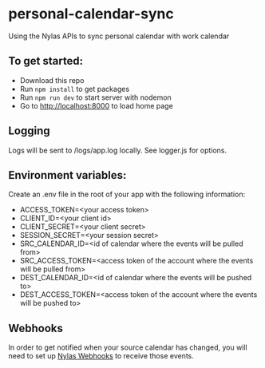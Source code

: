 # personal-calendar-sync
Using the Nylas APIs to sync personal calendar with work calendar

## To get started:
* Download this repo
* Run `npm install` to get packages
* Run `npm run dev` to start server with nodemon
* Go to [http://localhost:8000](http://localhost:8000) to load home page

## Logging
Logs will be sent to /logs/app.log locally.  See logger.js for options.

## Environment variables:
Create an .env file in the root of your app with the following information:
* ACCESS_TOKEN=\<your access token\>
* CLIENT_ID=\<your client id\>
* CLIENT_SECRET=\<your client secret\>
* SESSION_SECRET=\<your session secret\>
* SRC_CALENDAR_ID=\<id of calendar where the events will be pulled from\>
* SRC_ACCESS_TOKEN=\<access token of the account where the events will be pulled from\>
* DEST_CALENDAR_ID=\<id of calendar where the events will be pushed to\>
* DEST_ACCESS_TOKEN=\<access token of the account where the events will be pushed to\>

## Webhooks
In order to get notified when your source calendar has changed, you will need to set up [Nylas Webhooks](https://developer.nylas.com/docs/developer-tools/webhooks/) to receive those events.
